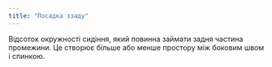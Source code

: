 ```yaml
---
title: "Посадка ззаду"
---
```


Відсоток окружності сидіння, який повинна займати задня частина промежини. Це створює більше або менше простору між боковим швом і спинкою.




